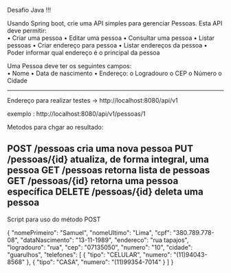 Desafio Java !!!

Usando Spring boot, crie uma API simples para gerenciar Pessoas. Esta API deve permitir:  
•	Criar uma pessoa
•	Editar uma pessoa
•	Consultar uma pessoa
•	Listar pessoas
•	Criar endereço para pessoa
•	Listar endereços da pessoa
•	Poder informar qual endereço é o principal da pessoa

Uma Pessoa deve ter os seguintes campos:  
•	Nome
•	Data de nascimento
•	Endereço:
o	Logradouro
o	CEP
o	Número
o	Cidade

------------------------------------------------------------------------------------------------------------
Endereço para realizar testes -> http://localhost:8080/api/v1

exemplo : http://localhost:8080/api/v1/pessoas/1

Metodos para chgar ao resultado:

POST	/pessoas	cria uma nova pessoa
PUT	/pessoas/{id}	atualiza, de forma integral, uma pessoa
GET	/pessoas	retorna lista de pessoas
GET	/pessoas/{id}	retorna uma pessoa específica
DELETE	/pessoas/{id}	deleta uma pessoa
-----------------------------------------------------------------------------------------------------------

Script para uso do método POST

{
"nomePrimeiro": "Samuel",
"nomeUltimo": "Lima",
"cpf": "380.789.778-08",
"dataNascimento": "13-11-1989",
"endereco": "rua tapajos",
"logradouro": "rua",
"cep": "07135050",
"numero": "10",
"cidade": "guarulhos",
"telefones": [
{ "tipo": "CELULAR", "numero": "(11)94043-8568" },
{ "tipo": "CASA", "numero": "(11)99354-7014" }
]
}
